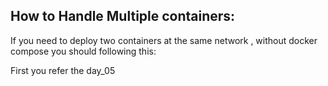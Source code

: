 How to Handle Multiple containers:
----------------------------------

If you need to deploy two containers at the same network , without docker compose you should following this:

First you refer the day_05


